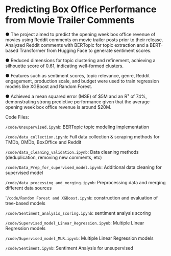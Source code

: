 # Predicting Box Office Performance from Movie Trailer Comments


● The project aimed to predict the opening week box office revenue of movies using Reddit comments on movie trailer posts prior to their release. Analyzed Reddit comments with BERTopic for topic extraction and a BERT-based Transformer from Hugging Face to generate sentiment scores.

● Reduced dimensions for topic clustering and refinement, achieving a silhouette score of 0.61, indicating well-formed clusters.

● Features such as sentiment scores, topic relevance, genre, Reddit engagement, production scale, and budget were used to train regression models like XGBoost and Random Forest.

● Achieved a mean squared error (MSE) of $5M and an R² of 74%, demonstrating strong predictive performance given that the average opening week box office revenue is around $20M.


Code Files:

`/code/Unsupervised.ipynb`: BERTopic topic modeling implementation

`/code/data_collection.ipynb`: Full data collection & scraping methods for TMDb, OMDb, BoxOffice and Reddit

`/code/data_cleaning_validation.ipynb`: Data cleaning methods (deduplication, removing new comments, etc)

`/code/Data_Prep_for_supervised_model.ipynb`: Additional data cleaning for supervised model

`/code/data_processing_and_merging.ipynb`: Preprocessing data and merging different data sources

'`/code/Random Forest and XGBoost.ipynb`: construction and evaluation of tree-based models

`/code/Sentiment_analysis_scoring.ipynb`: sentiment analysis scoring

`/code/Supervised_model_Linear_Regression.ipynb`: Multiple Linear Regression models

`/code/Supervised_model_MLR.ipynb`: Multiple Linear Regression models

`/code/Sentiment.ipynb`: Sentiment Analysis for unsupervised
